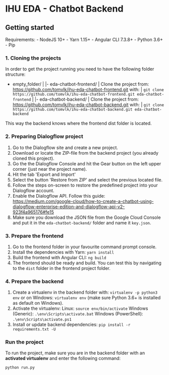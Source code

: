 # IHU EDA - Chatbot Backend

## Getting started

Requirements:
    - NodeJS 10+
    - Yarn 1.15+
    - Angular CLI 7.3.8+
    - Python 3.6+
    - Pip

### 1. Cloning the projects

In order to get the project running you need to have the following folder structure:

- empty_folder/
    |
    |- eda-chatbot-frontend/
    |   Clone the project from: https://github.com/tomvlk/ihu-eda-chatbot-frontend.git with:
    |   `git clone https://github.com/tomvlk/ihu-eda-chatbot-frontend.git eda-chatbot-frontend`
    |
    |- eda-chatbot-backend/
    |   Clone the project from: https://github.com/tomvlk/ihu-eda-chatbot-backend.git with:
    |   `git clone https://github.com/tomvlk/ihu-eda-chatbot-backend.git eda-chatbot-backend`

This way the backend knows where the frontend dist folder is located.

### 2. Preparing Dialogflow project

1. Go to the Dialogflow site and create a new project. 
2. Download or locate the ZIP-file from the backend project (you already cloned this project).
3. Go the the Dialogflow Console and hit the Gear button on the left upper corner (just near the project name).
4. Hit the tab 'Export and Import'
5. Select the button 'Restore from ZIP' and select the previous located file.
6. Follow the steps on-screen to restore the predefined project into your Dialogflow account.
7. Enable the Dialogflow API. Follow this guide: https://medium.com/google-cloud/how-to-create-a-chatbot-using-dialogflow-enterprise-edition-and-dialogflow-api-v2-923f4a965176#fe15
8. Make sure you download the JSON file from the Google Cloud Console and put it in the `eda-chatbot-backend/` folder and name it `key.json`.

### 3. Prepare the frontend

1. Go to the frontend folder in your favourite command prompt console.
2. Install the dependencies with Yarn:
    `yarn install`
3. Build the frontend with Angular CLI:
    `ng build`
4. The frontend should be ready and build. You can test this by navigating to the `dist` folder in the frontend project folder.

### 4. Prepare the backend

1. Create a virtualenv in the backend folder with:
    `virtualenv -p python3 env` or on Windows: `virtualenv env` (make sure Python 3.6+ is installed as default on Windows).
2. Activate the virtualenv:
    Linux: `source env/bin/activate`
    Windows (Generic): `.\env\Scripts\activate.bat`
    Windows (PowerShell): `.\env\Scripts\activate.ps1`
3. Install or update backend dependencies:
    `pip install -r requirements.txt -U`

### Run the project

To run the project, make sure you are in the backend folder with an **activated virtualenv** and enter the following command:

`python run.py`
